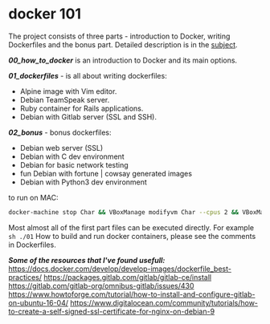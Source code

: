 # docker 101

The project consists of three parts - introduction to Docker, writing Dockerfiles and the bonus part. Detailed description is in the [subject](https://github.com/sharvas/docker/raw/master/docker.en.pdf).

***00_how_to_docker*** is an introduction to Docker and its main options.

***01_dockerfiles*** - is all about writing dockerfiles:
* Alpine image with Vim editor.
* Debian TeamSpeak server.
* Ruby container for Rails applications.
* Debian with Gitlab server (SSL and SSH).

***02_bonus*** - bonus dockerfiles:
* Debian web server (SSL)
* Debian with C dev environment
* Debian for basic network testing
* fun Debian with fortune | cowsay generated images
* Debian with Python3 dev environment

to run on MAC:
```bash
docker-machine stop Char && VBoxManage modifyvm Char --cpus 2 && VBoxManage modifyvm Char --memory 4096 && docker-machine start Char && eval $(docker-machine env Char)
```
Most almost all of the first part files can be executed directly. For example ```sh ./01```
How to build and run docker containers, please see the comments in Dockerfiles.

***Some of  the resources that I've found usefull:***
https://docs.docker.com/develop/develop-images/dockerfile_best-practices/
https://packages.gitlab.com/gitlab/gitlab-ce/install
https://gitlab.com/gitlab-org/omnibus-gitlab/issues/430
https://www.howtoforge.com/tutorial/how-to-install-and-configure-gitlab-on-ubuntu-16-04/
https://www.digitalocean.com/community/tutorials/how-to-create-a-self-signed-ssl-certificate-for-nginx-on-debian-9
<!--stackedit_data:
eyJoaXN0b3J5IjpbMTY5NjEwNTY0MV19
-->